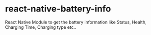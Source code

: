 # react-native-battery-info
  React Native Module to get the battery information like Status, Health, Charging Time, Charging type etc..
